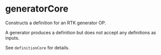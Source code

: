 # generatorCore

Constructs a definition for an RTK generator OP.

A generator produces a definition but does not accept any definitions as inputs.

See `definitionCore` for details.